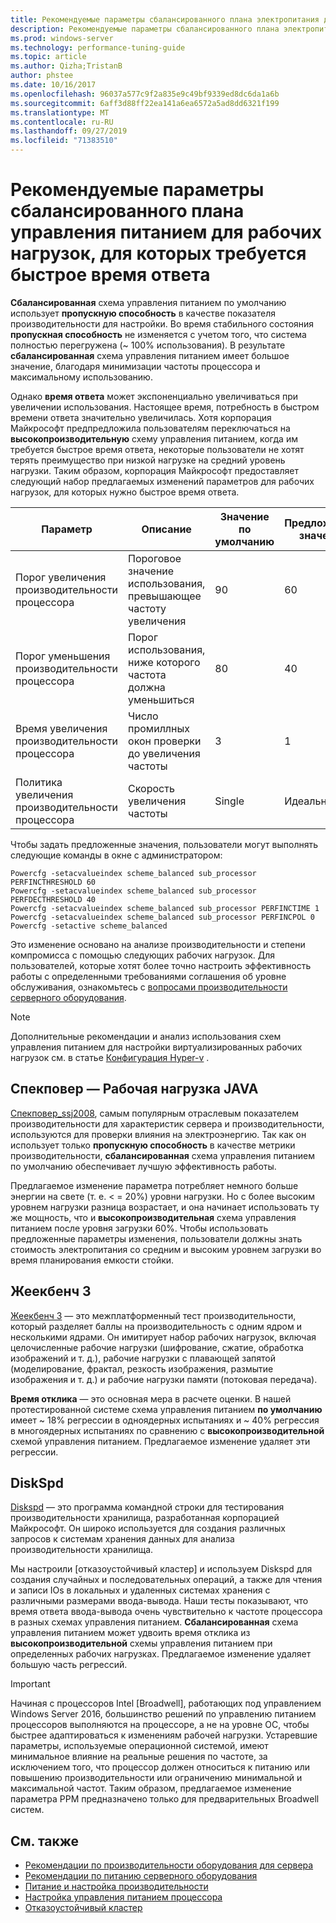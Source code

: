 ```yaml
---
title: Рекомендуемые параметры сбалансированного плана электропитания для быстрого времени ответа
description: Рекомендуемые параметры сбалансированного плана электропитания для быстрого времени ответа
ms.prod: windows-server
ms.technology: performance-tuning-guide
ms.topic: article
ms.author: Qizha;TristanB
author: phstee
ms.date: 10/16/2017
ms.openlocfilehash: 96037a577c9f2a835e9c49bf9339ed8dc6da1a6b
ms.sourcegitcommit: 6aff3d88ff22ea141a6ea6572a5ad8dd6321f199
ms.translationtype: MT
ms.contentlocale: ru-RU
ms.lasthandoff: 09/27/2019
ms.locfileid: "71383510"
---
```

# <a name="recommended-balanced-power-plan-parameters-for-workloads-requiring-quick-response-times"></a>Рекомендуемые параметры сбалансированного плана управления питанием для рабочих нагрузок, для которых требуется быстрое время ответа

**Сбалансированная** схема управления питанием по умолчанию использует **пропускную способность** в качестве показателя производительности для настройки. Во время стабильного состояния **пропускная способность** не изменяется с учетом того, что система полностью перегружена (~ 100% использования).  В результате **сбалансированная** схема управления питанием имеет большое значение, благодаря минимизации частоты процессора и максимальному использованию.

Однако **время ответа** может экспоненциально увеличиваться при увеличении использования. Настоящее время, потребность в быстром времени ответа значительно увеличилась. Хотя корпорация Майкрософт предпредложила пользователям переключаться на **высокопроизводительную** схему управления питанием, когда им требуется быстрое время ответа, некоторые пользователи не хотят терять преимущество при низкой нагрузке на средний уровень нагрузки. Таким образом, корпорация Майкрософт предоставляет следующий набор предлагаемых изменений параметров для рабочих нагрузок, для которых нужно быстрое время ответа.


| Параметр | Описание | Значение по умолчанию | Предложенное значение |
|------------------------|--------------------------------------------------------------------------------------------------------------------------------------------------------|----------------------------------------------------------------------------------|-----------------------------------------------------------------------------------------------------------------------------------------------------------|
| Порог увеличения производительности процессора | Пороговое значение использования, превышающее частоту увеличения | 90 | 60 |
| Порог уменьшения производительности процессора | Порог использования, ниже которого частота должна уменьшиться | 80 | 40 |
| Время увеличения производительности процессора | Число промиллных окон проверки до увеличения частоты | 3 | 1 |
| Политика увеличения производительности процессора | Скорость увеличения частоты | Single | Идеальное |

Чтобы задать предложенные значения, пользователи могут выполнять следующие команды в окне с администратором:

``` syntax
Powercfg -setacvalueindex scheme_balanced sub_processor PERFINCTHRESHOLD 60
Powercfg -setacvalueindex scheme_balanced sub_processor PERFDECTHRESHOLD 40
Powercfg -setacvalueindex scheme_balanced sub_processor PERFINCTIME 1
Powercfg -setacvalueindex scheme_balanced sub_processor PERFINCPOL 0
Powercfg -setactive scheme_balanced
```

Это изменение основано на анализе производительности и степени компромисса с помощью следующих рабочих нагрузок. Для пользователей, которые хотят более точно настроить эффективность работы с определенными требованиями соглашения об уровне обслуживания, ознакомьтесь с [вопросами производительности серверного оборудования](../power.md).

>[!Note]
> Дополнительные рекомендации и анализ использования схем управления питанием для настройки виртуализированных рабочих нагрузок см. в статье [Конфигурация Hyper-v](../../role/hyper-v-server/configuration.md) .

## <a name="specpower--java-workload"></a>Спекповер — Рабочая нагрузка JAVA

[Спекповер\_ssj2008](http://spec.org/power_ssj2008/), самым популярным отраслевым показателем производительности для характеристик сервера и производительности, используются для проверки влияния на электроэнергию. Так как он использует только **пропускную способность** в качестве метрики производительности, **сбалансированная** схема управления питанием по умолчанию обеспечивает лучшую эффективность работы.

Предлагаемое изменение параметра потребляет немного больше энергии на свете (т. е. < = 20%) уровни нагрузки. Но с более высоким уровнем нагрузки разница возрастает, и она начинает использовать ту же мощность, что и **высокопроизводительная** схема управления питанием после уровня загрузки 60%. Чтобы использовать предложенные параметры изменения, пользователи должны знать стоимость электропитания со средним и высоким уровнем загрузки во время планирования емкости стойки.

## <a name="geekbench-3"></a>Жеекбенч 3

[Жеекбенч 3](http://www.geekbench.com/geekbench3/) — это межплатформенный тест производительности, который разделяет баллы на производительность с одним ядром и несколькими ядрами. Он имитирует набор рабочих нагрузок, включая целочисленные рабочие нагрузки (шифрование, сжатие, обработка изображений и т. д.), рабочие нагрузки с плавающей запятой (моделирование, фрактал, резкость изображения, размытие изображения и т. д.) и рабочие нагрузки памяти (потоковая передача).

**Время отклика** — это основная мера в расчете оценки. В нашей протестированной системе схема управления питанием **по умолчанию** имеет ~ 18% регрессии в одноядерных испытаниях и ~ 40% регрессия в многоядерных испытаниях по сравнению с **высокопроизводительной** схемой управления питанием. Предлагаемое изменение удаляет эти регрессии.

## <a name="diskspd"></a>DiskSpd

[Diskspd](https://en.wikipedia.org/wiki/Diskspd) — это программа командной строки для тестирования производительности хранилища, разработанная корпорацией Майкрософт. Он широко используется для создания различных запросов к системам хранения данных для анализа производительности хранилища.

Мы настроили [отказоустойчивый кластер] и используем Diskspd для создания случайных и последовательных операций, а также для чтения и записи IOs в локальных и удаленных системах хранения с различными размерами ввода-вывода. Наши тесты показывают, что время ответа ввода-вывода очень чувствительно к частоте процессора в разных схемах управления питанием. **Сбалансированная** схема управления питанием может удвоить время отклика из **высокопроизводительной** схемы управления питанием при определенных рабочих нагрузках. Предлагаемое изменение удаляет большую часть регрессий.

>[!Important]
>Начиная с процессоров Intel [Broadwell], работающих под управлением Windows Server 2016, большинство решений по управлению питанием процессоров выполняются на процессоре, а не на уровне ОС, чтобы быстрее адаптироваться к изменениям рабочей нагрузки. Устаревшие параметры, используемые операционной системой, имеют минимальное влияние на реальные решения по частоте, за исключением того, что процессор должен относиться к питанию или повышению производительности или ограничению минимальной и максимальной частот. Таким образом, предлагаемое изменение параметра PPM предназначено только для предварительных Broadwell систем.

## <a name="see-also"></a>См. также
- [Рекомендации по производительности оборудования для сервера](../index.md)
- [Рекомендации по питанию серверного оборудования](../power.md)
- [Питание и настройка производительности](power-performance-tuning.md)
- [Настройка управления питанием процессора](processor-power-management-tuning.md)
- [Отказоустойчивый кластер](https://technet.microsoft.com/library/cc725923.aspx)
